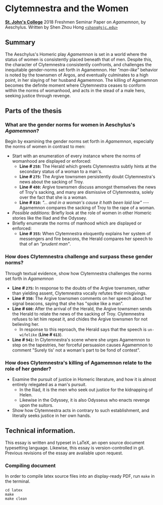 # Clytemnestra and the Women
[**St. John's College**](https://sjc.edu/)
2018 Freshmen Seminar Paper on *Agamemnon*, by Aeschylus.
Written by Shen Zhou Hong [`<shong@sjc.edu>`](mailto:shong@sjc.edu)

## Summary
The Aeschylus's Homeric play *Agamemnon* is set in a world where the status of
women is consistently placed beneath that of men. Despite this, the character of
Clytemnestra consistently confronts, and challenges the inequitable gender-norms
set forth in Agamemnon. Her *"man-like"* behavior is noted by the townsmen of
Argos, and eventually culminates to a high point, in her slaying of her husband
Agamemnon. The killing of Agamemnon becomes the definite moment where
Clytemnestra ceases to conform within the norms of womanhood, and acts in the
stead of a male hero, seeking justice through revenge.

## Parts of the thesis
### What are the gender norms for women in Aeschylus's *Agamemnon*?
Begin by examining the gender norms set forth in *Agamemnon*, especially the
norms of women in contrast to men:
- Start with an enumeration of every instance where the norms of womanhood are
  displayed or enforced:
  - **Line # `258`:** The Herald which greets Clytemnestra subtly hints at the
    secondary status of a woman to a man's.
  - **Line # `275`:** The Argive townsmen persistently doubt Clytemnestra's
    news about the sacking of Troy.
  - **Line # `480`:** Argive townsmen discuss amongst themselves the news of
    Troy's sacking, and many are dismissive of Clytemnestra, solely over the
    fact that she is a woman.
  - **Line # `810`:** *"... and in a woman's cause it hath been laid low"* ---
    Agamemnon compares the sacking of Troy to the rape of a woman.
- *Possible additions:* Briefly look at the role of women in other Homeric
  stories like the Iliad and the Odyssey.
- Briefly enumerate the norms of manhood which are displayed or enforced:
  - **Line # `355`:** When Clytemnestra eloquently explains her system of
    messengers and fire beacons, the Herald compares her speech to that of an
    *"prudent man"*.

### How does Clytemnestra challenge and surpass these gender norms?
Through textual evidence, show how Clytemnestra challenges the norms set forth
in *Agamemnon*
- **Line # `275`:** In response to the doubts of the Argive townsmen, rather
  than yielding assent, Clytemnestra vocally refutes their misgivings.
- **Line # `350`:** The Argive townsmen comments on her speech about her signal
  beacons, saying that she has "spoke like a man".
- **Line # `600`:** After the arrival of the Herald, the Argive townsmen sends
  the Herald to relate the news of the sacking of Troy. Clytemnestra refuses to
  let him repeat it, and chides the Argive townsmen for not believing her.
  - In response to this reproach, the Herald says that the speech is
    `un-wifelike` (**Line # `613`**).
- **Line # `941`:** In Clytemnestra's scene where she urges Agamemnon to step on
  the tapestries, her forceful persuasion causes Agamemnon to comment "Surely
  tis' not a woman's part to be fond of contest".

### How does Clytemnestra's killing of Agamemnon relate to the role of her gender?
- Examine the pursuit of justice in Homeric literature, and how it is almost
  entirely relegated as a man's pursuit.
  - In the Iliad, it is the men who seek out justice for the kidnapping of
    Helen.
  - Likewise in the Odyssey, it is also Odysseus who enacts revenge upon
    the suitors.
- Show how Clytemnestra acts in contrary to such establishment, and literally
  seeks justice in her own hands.

## Technical information.
This essay is written and typeset in LaTeX, an open source document typesetting
language. Likewise, this essay is version-controlled in git. Previous revisions
of the essay are available upon request.

### Compiling document
In order to compile latex source files into an display-ready PDF, run `make` in
the terminal.

```
cd latex
make
make clean
```
